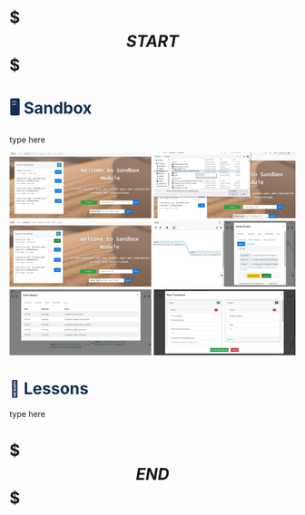 # $$$START$$$

# <span style="color:#113057;"> 🖥️ Sandbox </span>
type here

![The requested url was not found on this server.](./res/sandbox1-tile.jpg "BTES")

# <span style="color: #113057;"> 📁 Lessons </span>
type here

# $$$END$$$
